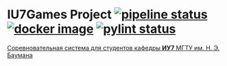 # IU7Games Project [![pipeline status](https://git.iu7.bmstu.ru/IU7-Projects/iu7games/badges/master/pipeline.svg)](https://git.iu7.bmstu.ru/IU7-Projects/iu7games/commits/master) [![docker image](https://git.iu7.bmstu.ru/IU7-Projects/iu7games/-/jobs/artifacts/master/raw/docker.svg?job=badges)](https://hub.docker.com/r/hackfeed/iu7games/tags) [![pylint status](https://git.iu7.bmstu.ru/IU7-Projects/iu7games/-/jobs/artifacts/master/raw/pylint.svg?job=codestyle)](https://git.iu7.bmstu.ru/IU7-Projects/iu7games/commits/master)

[Соревновательная система для студентов кафедры **ИУ7** МГТУ им. Н. Э. Баумана](https://git.iu7.bmstu.ru/IU7-Projects/iu7games/wikis/home)